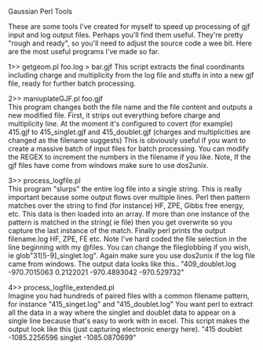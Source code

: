 Gaussian Perl Tools

These are some tools I've created for myself to speed up processing of gjf input and log output files.  Perhaps you'll find them useful. They're pretty "rough and ready", so you'll need to adjust the source code a wee bit.  Here are the most useful programs I've made so far.

1>> getgeom.pl foo.log > bar.gjf
This script extracts the final coordinants including charge and multiplicity from the log file and stuffs in into a new gjf file, ready for further batch processing.

2>> maniuplateGJF.pl foo.gjf   
This program changes both the file name and the file content and outputs a new modified file.  First, it strips out everything before charge and multiplicity line.  At the moment it's configured to covert (for example) 415.gjf to 415_singlet.gjf and 415_doublet.gjf (charges and multiplicities are changed as the filename suggests)   This is obviously useful if you want to create a massive batch of input files for batch processing.  You can modify the REGEX to increment the numbers in the filename if you like.  Note, If the gjf files have come from windows make sure to use dos2unix.

3>> process_logfile.pl  
This program "slurps" the entire log file into a single string.  This is really important because some output flows over multiple lines. Perl then pattern matches over the string to find (for instance) HF, ZPE, Gibbs free energy, etc.  This data is then loaded into an array.  If more than one instance of the pattern is matched in the string( ie file) then you get overwrite so you capture the last instance of the match.  Finally perl prints the output filename.log HF, ZPE, FE etc.  Note I've hard coded the file selection in the line beginning with my @files.  You can change the fileglobbing if you wish, ie glob"31[5-9]_singlet.log".  Again make sure you use dos2unix if the log file came from windows.  The output data looks like this..
"409_doublet.log -970.7015063 0.2122021 -970.4893042 -970.529732"



4>> process_logfile_extended.pl  
Imagine you had hundreds of paired files with a common filename pattern, for instance "415_singet.log" and "415_doublet.log"
You want perl to extract all the data in a way where the singlet and doublet data to appear on a single line because that's easy to work with in excel.  This script makes the output look like this (just capturing electronic energy here).
"415 doublet -1085.2256596 singlet -1085.0870699"



